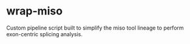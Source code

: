 # wrap-miso
Custom pipeline script built to simplify the miso tool lineage to perform exon-centric splicing analysis.
